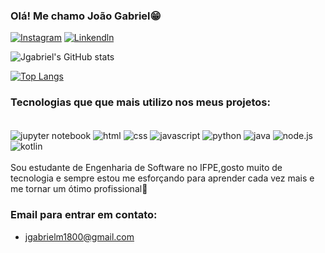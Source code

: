 

### Olá! Me chamo João Gabriel😁

[![Instagram](https://img.shields.io/badge/Instagram-E4405F?style=for-the-badge&logo=instagram&logoColor=white)](https://www.instagram.com/j_gabriel08/)
[![Linkendln]( https://img.shields.io/badge/LinkedIn-0077B5?style=for-the-badge&logo=linkedin&logoColor=white)](https://www.linkedin.com/in/jo%C3%A3o-gabriel-marcos-da-silva-b1695b331/)

![Jgabriel's GitHub stats](https://github-readme-stats.vercel.app/api?username=Jgabriel1800&show_icons=true&theme=radical)

[![Top Langs](https://github-readme-stats.vercel.app/api/top-langs/?username=jgabriel1800)](https://github.com/anuraghazra/github-readme-stats)
### Tecnologias que que mais utilizo nos meus projetos:
<div style="display: inline_block"><br/>
      <img align="center" alt="jupyter notebook" src="https://img.shields.io/badge/HTML-239120?style=for-the-badge&logo=html5&logoColor=white"/>
    <img align="center" alt="html" src="https://img.shields.io/badge/HTML-239120?style=for-the-badge&logo=html5&logoColor=white"/>
    <img align="center" alt="css" src="https://img.shields.io/badge/CSS-239120?&style=for-the-badge&logo=css3&logoColor=white"/>
    <img align="center" alt="javascript" src="https://img.shields.io/badge/JavaScript-F7DF1E?style=for-the-badge&logo=javascript&logoColor=black"/>
    <img align="center" alt="python" src="https://img.shields.io/badge/Python-3776AB?style=for-the-badge&logo=python&logoColor=white"/>
    <img align="center" alt="java" src="https://img.shields.io/badge/Java-ED8B00?style=for-the-badge&logo=openjdk&logoColor=white"/>
    <img align="center" alt="node.js" src="https://img.shields.io/badge/Node.js-43853D?style=for-the-badge&logo=node.js&logoColor=white"/>
    <img align="center" alt="kotlin" src="https://img.shields.io/badge/Kotlin-0095D5?&style=for-the-badge&logo=kotlin&logoColor=white"/>
</div><br/>
Sou estudante de Engenharia de Software no IFPE,gosto muito de tecnologia e sempre estou me esforçando para aprender cada vez mais e me tornar um ótimo profissional🙂

### Email para entrar em contato:

- jgabrielm1800@gmail.com



